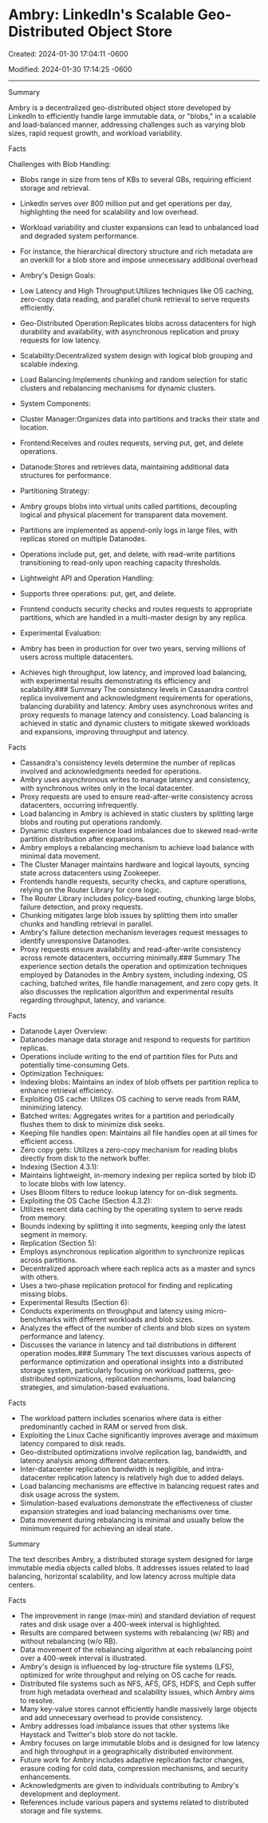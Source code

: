 # Ambry: LinkedIn's Scalable Geo-Distributed Object Store

Created: 2024-01-30 17:04:11 -0600

Modified: 2024-01-30 17:14:25 -0600

---

Summary

Ambry is a decentralized geo-distributed object store developed by LinkedIn to efficiently handle large immutable data, or "blobs," in a scalable and load-balanced manner, addressing challenges such as varying blob sizes, rapid request growth, and workload variability.

Facts

Challenges with Blob Handling:

- Blobs range in size from tens of KBs to several GBs, requiring efficient storage and retrieval.
- LinkedIn serves over 800 million put and get operations per day, highlighting the need for scalability and low overhead.
- Workload variability and cluster expansions can lead to unbalanced load and degraded system performance.



- For instance, the hierarchical directory structure and rich metadata are an overkill for a blob store and impose unnecessary additional overhead



- Ambry's Design Goals:
- Low Latency and High Throughput:Utilizes techniques like OS caching, zero-copy data reading, and parallel chunk retrieval to serve requests efficiently.
- Geo-Distributed Operation:Replicates blobs across datacenters for high durability and availability, with asynchronous replication and proxy requests for low latency.
- Scalability:Decentralized system design with logical blob grouping and scalable indexing.
- Load Balancing:Implements chunking and random selection for static clusters and rebalancing mechanisms for dynamic clusters.
- System Components:
- Cluster Manager:Organizes data into partitions and tracks their state and location.
- Frontend:Receives and routes requests, serving put, get, and delete operations.
- Datanode:Stores and retrieves data, maintaining additional data structures for performance.
- Partitioning Strategy:
- Ambry groups blobs into virtual units called partitions, decoupling logical and physical placement for transparent data movement.
- Partitions are implemented as append-only logs in large files, with replicas stored on multiple Datanodes.
- Operations include put, get, and delete, with read-write partitions transitioning to read-only upon reaching capacity thresholds.
- Lightweight API and Operation Handling:
- Supports three operations: put, get, and delete.
- Frontend conducts security checks and routes requests to appropriate partitions, which are handled in a multi-master design by any replica.
- Experimental Evaluation:
- Ambry has been in production for over two years, serving millions of users across multiple datacenters.
- Achieves high throughput, low latency, and improved load balancing, with experimental results demonstrating its efficiency and scalability.### Summary The consistency levels in Cassandra control replica involvement and acknowledgment requirements for operations, balancing durability and latency. Ambry uses asynchronous writes and proxy requests to manage latency and consistency. Load balancing is achieved in static and dynamic clusters to mitigate skewed workloads and expansions, improving throughput and latency.

Facts

- Cassandra's consistency levels determine the number of replicas involved and acknowledgments needed for operations.
- Ambry uses asynchronous writes to manage latency and consistency, with synchronous writes only in the local datacenter.
- Proxy requests are used to ensure read-after-write consistency across datacenters, occurring infrequently.
- Load balancing in Ambry is achieved in static clusters by splitting large blobs and routing put operations randomly.
- Dynamic clusters experience load imbalances due to skewed read-write partition distribution after expansions.
- Ambry employs a rebalancing mechanism to achieve load balance with minimal data movement.
- The Cluster Manager maintains hardware and logical layouts, syncing state across datacenters using Zookeeper.
- Frontends handle requests, security checks, and capture operations, relying on the Router Library for core logic.
- The Router Library includes policy-based routing, chunking large blobs, failure detection, and proxy requests.
- Chunking mitigates large blob issues by splitting them into smaller chunks and handling retrieval in parallel.
- Ambry's failure detection mechanism leverages request messages to identify unresponsive Datanodes.
- Proxy requests ensure availability and read-after-write consistency across remote datacenters, occurring minimally.### Summary The experience section details the operation and optimization techniques employed by Datanodes in the Ambry system, including indexing, OS caching, batched writes, file handle management, and zero copy gets. It also discusses the replication algorithm and experimental results regarding throughput, latency, and variance.

Facts

- Datanode Layer Overview:
- Datanodes manage data storage and respond to requests for partition replicas.
- Operations include writing to the end of partition files for Puts and potentially time-consuming Gets.
- Optimization Techniques:
- Indexing blobs: Maintains an index of blob offsets per partition replica to enhance retrieval efficiency.
- Exploiting OS cache: Utilizes OS caching to serve reads from RAM, minimizing latency.
- Batched writes: Aggregates writes for a partition and periodically flushes them to disk to minimize disk seeks.
- Keeping file handles open: Maintains all file handles open at all times for efficient access.
- Zero copy gets: Utilizes a zero-copy mechanism for reading blobs directly from disk to the network buffer.
- Indexing (Section 4.3.1):
- Maintains lightweight, in-memory indexing per replica sorted by blob ID to locate blobs with low latency.
- Uses Bloom filters to reduce lookup latency for on-disk segments.
- Exploiting the OS Cache (Section 4.3.2):
- Utilizes recent data caching by the operating system to serve reads from memory.
- Bounds indexing by splitting it into segments, keeping only the latest segment in memory.
- Replication (Section 5):
- Employs asynchronous replication algorithm to synchronize replicas across partitions.
- Decentralized approach where each replica acts as a master and syncs with others.
- Uses a two-phase replication protocol for finding and replicating missing blobs.
- Experimental Results (Section 6):
- Conducts experiments on throughput and latency using micro-benchmarks with different workloads and blob sizes.
- Analyzes the effect of the number of clients and blob sizes on system performance and latency.
- Discusses the variance in latency and tail distributions in different operation modes.### Summary The text discusses various aspects of performance optimization and operational insights into a distributed storage system, particularly focusing on workload patterns, geo-distributed optimizations, replication mechanisms, load balancing strategies, and simulation-based evaluations.

Facts

- The workload pattern includes scenarios where data is either predominantly cached in RAM or served from disk.
- Exploiting the Linux Cache significantly improves average and maximum latency compared to disk reads.
- Geo-distributed optimizations involve replication lag, bandwidth, and latency analysis among different datacenters.
- Inter-datacenter replication bandwidth is negligible, and intra-datacenter replication latency is relatively high due to added delays.
- Load balancing mechanisms are effective in balancing request rates and disk usage across the system.
- Simulation-based evaluations demonstrate the effectiveness of cluster expansion strategies and load balancing mechanisms over time.
- Data movement during rebalancing is minimal and usually below the minimum required for achieving an ideal state.

Summary

The text describes Ambry, a distributed storage system designed for large immutable media objects called blobs. It addresses issues related to load balancing, horizontal scalability, and low latency across multiple data centers.

Facts

- The improvement in range (max-min) and standard deviation of request rates and disk usage over a 400-week interval is highlighted.
- Results are compared between systems with rebalancing (w/ RB) and without rebalancing (w/o RB).
- Data movement of the rebalancing algorithm at each rebalancing point over a 400-week interval is illustrated.
- Ambry's design is influenced by log-structure file systems (LFS), optimized for write throughput and relying on OS cache for reads.
- Distributed file systems such as NFS, AFS, GFS, HDFS, and Ceph suffer from high metadata overhead and scalability issues, which Ambry aims to resolve.
- Many key-value stores cannot efficiently handle massively large objects and add unnecessary overhead to provide consistency.
- Ambry addresses load imbalance issues that other systems like Haystack and Twitter's blob store do not tackle.
- Ambry focuses on large immutable blobs and is designed for low latency and high throughput in a geographically distributed environment.
- Future work for Ambry includes adaptive replication factor changes, erasure coding for cold data, compression mechanisms, and security enhancements.
- Acknowledgments are given to individuals contributing to Ambry's development and deployment.
- References include various papers and systems related to distributed storage and file systems.
